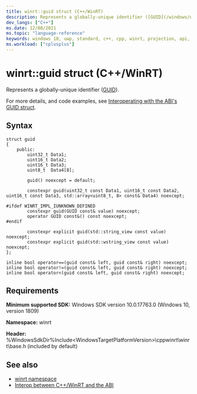 ```yaml
---
title: winrt::guid struct (C++/WinRT)
description: Represents a globally-unique identifier ([GUID](/windows/win32/api/guiddef/ns-guiddef-guid)).
dev_langs: ["C++"]
ms.date: 12/08/2021
ms.topic: "language-reference"
keywords: windows 10, uwp, standard, c++, cpp, winrt, projection, api, reference, Windows, guid
ms.workload: ["cplusplus"]
---
```


# winrt::guid struct (C++/WinRT)

Represents a globally-unique identifier ([GUID](/windows/win32/api/guiddef/ns-guiddef-guid)).

For more details, and code examples, see [Interoperating with the ABI's GUID struct](/windows/uwp/cpp-and-winrt-apis/interop-winrt-abi#interoperating-with-the-abis-guid-struct).

## Syntax
```cppwinrt
struct guid
{
    public:
        uint32_t Data1;
        uint16_t Data2;
        uint16_t Data3;
        uint8_t  Data4[8];

        guid() noexcept = default;

        constexpr guid(uint32_t const Data1, uint16_t const Data2, uint16_t const Data3, std::array<uint8_t, 8> const& Data4) noexcept;

#ifdef WINRT_IMPL_IUNKNOWN_DEFINED
        constexpr guid(GUID const& value) noexcept;
        operator GUID const&() const noexcept;
#endif

        constexpr explicit guid(std::string_view const value) noexcept;
        constexpr explicit guid(std::wstring_view const value) noexcept;
};

inline bool operator==(guid const& left, guid const& right) noexcept;
inline bool operator!=(guid const& left, guid const& right) noexcept;
inline bool operator<(guid const& left, guid const& right) noexcept;
```

## Requirements
**Minimum supported SDK:** Windows SDK version 10.0.17763.0 (Windows 10, version 1809)

**Namespace:** winrt

**Header:** %WindowsSdkDir%Include\<WindowsTargetPlatformVersion>\cppwinrt\winrt\base.h (included by default)

## See also 
* [winrt namespace](winrt.md)
* [Interop between C++/WinRT and the ABI](/windows/uwp/cpp-and-winrt-apis/interop-winrt-abi)
